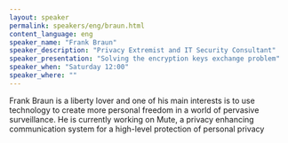 ```yaml
---
layout: speaker
permalink: speakers/eng/braun.html
content_language: eng
speaker_name: "Frank Braun"
speaker_description: "Privacy Extremist and IT Security Consultant"
speaker_presentation: "Solving the encryption keys exchange problem"
speaker_when: "Saturday 12:00"
speaker_where: ""
---
```


Frank Braun is a liberty lover and one of his main interests is to use technology to create more personal freedom in a world of pervasive surveillance. He is currently working on Mute, a privacy enhancing communication system for a high-level protection of personal privacy